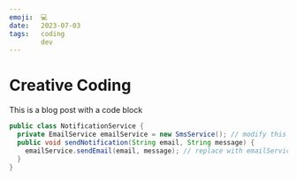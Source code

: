 ```yaml
---
emoji:  💻
date:   2023-07-03
tags:   coding
        dev
---
```


# Creative Coding

This is a blog post with a code block

```java
public class NotificationService {
  private EmailService emailService = new SmsService(); // modify this line
  public void sendNotification(String email, String message) {
    emailService.sendEmail(email, message); // replace with emailService.sendSms(phone, message);
  }
}
```